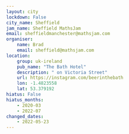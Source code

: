 ```yaml
---
layout: city                                           
lockdown: False
city_name: Sheffield                                                               
jam_name: Sheffield MathsJam
email: sheffieldmanchester@mathsjam.com
organiser:
    name: Brad
    email: sheffield@mathsjam.com
location:
    group: uk-ireland
    pub_name: "The Bath Hotel"
    description: " on Victoria Street"
    url: https://instagram.com/beerinthebath
    lon: -1.4823558
    lat: 53.379192
hiatus: False
hiatus_months:
    - 2020-03
    - 2022-07
changed_dates:
    - 2022-05-23
---
```

